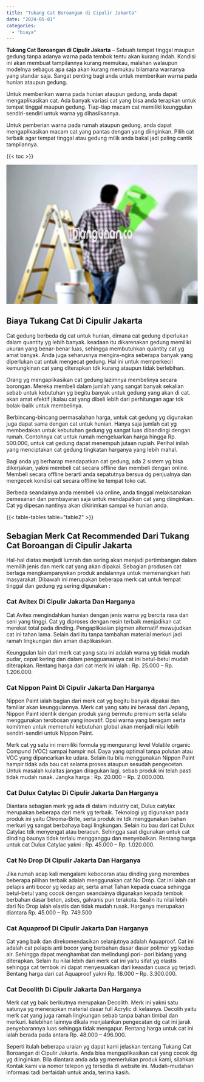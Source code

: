 ```yaml
---
title: "Tukang Cat Boroangan di Cipulir Jakarta"
date: "2024-05-01"
categories: 
  - "biaya"
---
```


**Tukang Cat Boroangan di Cipulir Jakarta** – Sebuah tempat tinggal maupun gedung tanpa adanya warna pada tembok tentu akan kurang indah. Kondisi ini akan membuat tampilannya kurang memukau, malahan walaupun modelnya sebagus apa saja akan kurang memukau bilamana warnanya yang standar saja. Sangat penting bagi anda untuk memberikan warna pada hunian ataupun gedung.

Untuk memberikan warna pada hunian ataupun gedung, anda dapat mengaplikasikan cat. Ada banyak variasi cat yang bisa anda terapkan untuk tempat tinggal maupun gedung. Tiap-tiap macam cat memiliki keunggulan sendiri-sendiri untuk warna yg dihasilkannya.

Untuk pemberian warna pada rumah ataupun gedung, anda dapat mengaplikasikan macam cat yang pantas dengan yang diinginkan. Pilih cat terbaik agar tempat tinggal atau gedung milik anda bakal jadi paling cantik tampilannya.

{{< toc >}}

![](/images/jasa-cat-murah01.png)

## Biaya Tukang Cat Di Cipulir Jakarta

Cat gedung berbeda dg cat untuk hunian, dimana cat gedung diperlukan dalam quantity yg lebih banyak. keadaan itu dikarenakan gedung memiliki ukuran yang benar-benar luas, sehingga membutuhkan quantity cat yg amat banyak. Anda juga seharusnya mengira-ngira seberapa banyak yang diperlukan cat untuk mengecat gedung. Hal ini untuk memperkecil kemungkinan cat yang diterapkan tdk kurang ataupun tidak berlebihan.

Orang yg mengaplikasikan cat gedung lazimnya membelinya secara borongan. Mereka membeli dalam jumlah yang sangat banyak sekalian sebab untuk kebutuhan yg begitu banyak untuk gedung yang akan di cat. akan amat efektif jikalau cat yang dibeli lebih dari perhitungan agar tdk bolak-balik untuk membelinya.

Berbincang-bincang permasalahan harga, untuk cat gedung yg digunakan juga dapat sama dengan cat untuk hunian. Hanya saja jumlah cat yg membedakan untuk kebutuhan gedung yg sangat luas dibandingi dengan rumah. Contohnya cat untuk rumah mengeluarkan harga hingga Rp. 500.000, untuk cat gedung dapat menempuh jutaan rupiah. Perihal inilah yang menciptakan cat gedung tingkatan harganya yang lebih mahal.

Bagi anda yg berharap mendapatkan cat gedung, ada 2 sistem yg bisa dikerjakan, yakni membeli cat secara offline dan membeli dengan online. Membeli secara offline berarti anda sepatutnya bersua dg penjualnya dan mengecek kondisi cat secara offline ke tempat toko cat.

Berbeda seandainya anda membeli via online, anda tinggal melaksanakan pemesanan dan pembayaran saja untuk mendapatkan cat yang diinginkan. Cat yg dipesan nantinya akan dikirimkan sampai ke hunian anda.

{{< table-tables table="table2" >}}

## Sebagian Merk Cat Recommended Dari Tukang Cat Boroangan di Cipulir Jakarta

Hal-hal diatas menjadi lumrah dan sering akan menjadi pertimbangan dalam memilih jenis dan merk cat yang akan dipakai. Sebagian produsen cat berlaga mengkampanyekan produk andalannya untuk memenangkan hati masyarakat. Dibawah ini merupakan beberapa merk cat untuk tempat tinggal dan gedung yg sering digunakan :

### Cat Avitex Di Cipulir Jakarta Dan Harganya

Cat Avitex mengindahkan hunian dengan jenis warna yg bercita rasa dan seni yang tinggi. Cat yg diproses dengan resin terbaik menjadikan cat merekat total pada dinding. Pengaplikasian pigmen alternatif mewujudkan cat ini tahan lama. Selain dari itu tanpa tambahan material merkuri jadi ramah lingkungan dan aman diaplikasikan.

Keunggulan lain dari merk cat yang satu ini adalah warna yg tidak mudah pudar, cepat kering dan dalam pengguanaanya cat ini betul-betul mudah diterapkan. Rentang harga dari cat merk ini ialah : Rp. 25.000 – Rp. 1.206.000.

### Cat Nippon Paint Di Cipulir Jakarta Dan Harganya

Nippon Paint ialah bagian dari merk cat yg begitu banyak dipakai dan familiar akan keunggulannya. Merk cat yang satu ini berasal dari Jepang, Nippon Paint identik dengan produk yang bermutu premium serta selalu menggunakan terobosan yang inovatif. Opsi warna yang beragam serta komitmen untuk memenuhi kebutuhan global akan menjadi nilai lebih sendiri-sendiri untuk Nippon Paint.

Merk cat yg satu ini memiliki formula yg mengurangi level Volatile organic Compund (VOC) sampai hampir nol. Daya yang optimal tanpa polutan atau VOC yang dipancarkan ke udara. Selain itu bila menggunakan Nippon Paint hampir tidak ada bau cat selama proses ataupun sesudah pengecetan. Untuk masalah kulaitas jangan diragukan lagi, sebab produk ini telah pasti tidak mudah rusak. Jangka harga : Rp. 20.000 – Rp. 2.000.000.

### Cat Dulux Catylac Di Cipulir Jakarta Dan Harganya

Diantara sebagian merk yg ada di dalam industry cat, Dulux catylax merupakan beberapa dari merk yg terbaik. Teknologi yg digunakan pada produk ini yaitu Chroma-Brite, serta produk ini tdk menggunakan bahan merkuri yg sangat berbahaya bagi lingkungan. Selain itu bau dari cat Dulux Catylac tdk menyengat atau beracun. Sehingga saat digunakan untuk cat dinding baunya tidak terlalu mengganggu dan menyebalkan. Rentang harga untuk cat Dulux Catylac yakni : Rp. 45.000 – Rp. 1.020.000.

### Cat No Drop Di Cipulir Jakarta Dan Harganya

Jika rumah acap kali mengalami kebocoran atau dinding yang merembes beberapa pilihan terbaik adalah menggunakan cat No Drop. Cat ini ialah cat pelapis anti bocor yg kedap air, serta amat Tahan kepada cuaca sehingga betul-betul yang cocok dengan seandainya digunakan kepada tembok berbahan dasar beton, asbes, galvanis pun terakota. Sealin itu nilai lebih dari No Drop ialah elastis dan tidak mudah rusak. Harganya merupakan diantara Rp. 45.000 – Rp. 749.500

### Cat Aquaproof Di Cipulir Jakarta Dan Harganya

Cat yang baik dan direkomendasikan selanjutnya adalah Aquaproof. Cat ini adalah cat pelapis anti bocor yang berbahan dasar dasar polimer yg kedap air. Sehingga dapat menghambat dan melindungi pori- pori bidang yang diterapkan. Selain itu nilai lebih dari merk cat ini yaitu sifat yg elastis sehingga cat tembok ini dapat menyesuaikan dari keaadan cuaca yg terjadi. Bentang harga dari cat Aquaproof yakni Rp. 18.000 – Rp. 3.300.000.

### Cat Decolith Di Cipulir Jakarta Dan Harganya

Merk cat yg baik berikutnya merupakan Decolith. Merk ini yakni satu satunya yg menerapkan material dasar full Acrylic di kelasnya. Decolih yaitu merk cat yang juga ramah lingkungan sebab tanpa bahan timbal dan merkuri. kelebihan lainnya dikala menjalankan pengecatan dg cat ini jarak penyebarannya luas sehingga tidak mengapur. Rentang harga untuk cat ini ialah berada pada antara Rp. 48.000 – 496.000.

Seperti itulah beberapa uraian yg dapat kami jelaskan tentang Tukang Cat Boroangan di Cipulir Jakarta. Anda bisa mengaplikasikan cat yang cocok dg yg diinginkan. Bila diantara anda ada yg memerlukan produk kami, silahkan Kontak kami via nomor telepon yg tersedia di website ini. Mudah-mudahan informasi tadi berfaidah untuk anda, terima kasih.
